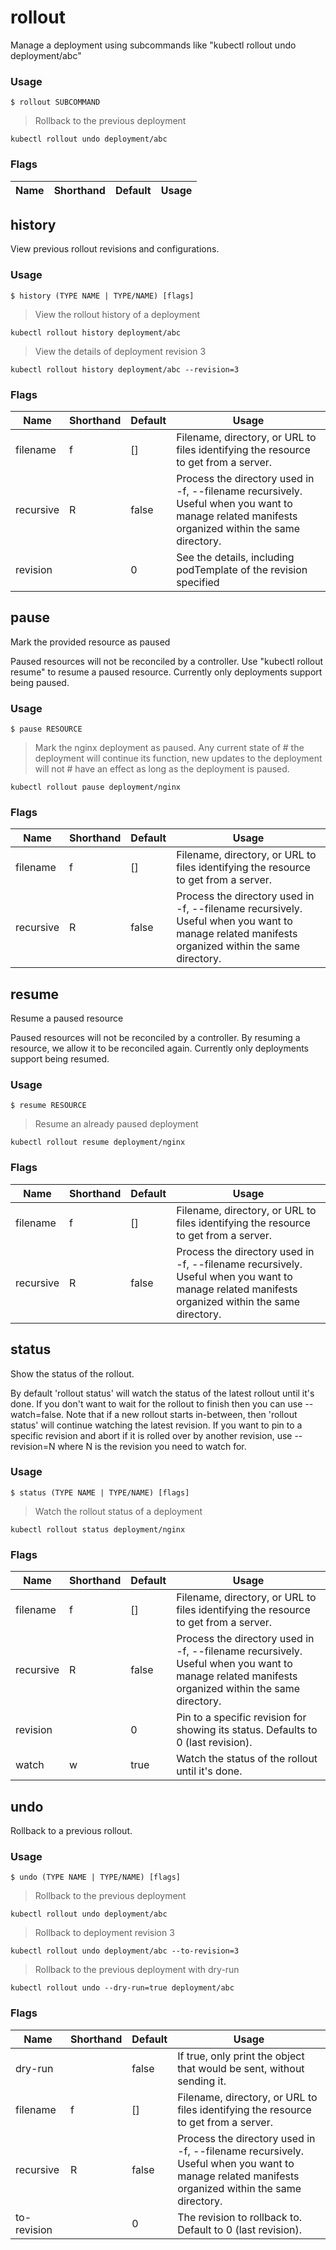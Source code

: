 # rollout


Manage a deployment using subcommands like "kubectl rollout undo deployment/abc"

### Usage

`$ rollout SUBCOMMAND`

> Rollback to the previous deployment

```shell
kubectl rollout undo deployment/abc
```


### Flags

Name | Shorthand | Default | Usage
---- | --------- | ------- | ----- 


## history


View previous rollout revisions and configurations.

### Usage

`$ history (TYPE NAME | TYPE/NAME) [flags]`

> View the rollout history of a deployment

```shell
kubectl rollout history deployment/abc
```

> View the details of deployment revision 3

```shell
kubectl rollout history deployment/abc --revision=3
```


### Flags

Name | Shorthand | Default | Usage
---- | --------- | ------- | ----- 
filename | f | [] | Filename, directory, or URL to files identifying the resource to get from a server. 
recursive | R | false | Process the directory used in -f, --filename recursively. Useful when you want to manage related manifests organized within the same directory. 
revision |  | 0 | See the details, including podTemplate of the revision specified 


## pause


Mark the provided resource as paused

Paused resources will not be reconciled by a controller.
Use \"kubectl rollout resume\" to resume a paused resource.
Currently only deployments support being paused.

### Usage

`$ pause RESOURCE`

> Mark the nginx deployment as paused. Any current state of # the deployment will continue its function, new updates to the deployment will not # have an effect as long as the deployment is paused.

```shell
kubectl rollout pause deployment/nginx
```


### Flags

Name | Shorthand | Default | Usage
---- | --------- | ------- | ----- 
filename | f | [] | Filename, directory, or URL to files identifying the resource to get from a server. 
recursive | R | false | Process the directory used in -f, --filename recursively. Useful when you want to manage related manifests organized within the same directory. 


## resume


Resume a paused resource

Paused resources will not be reconciled by a controller. By resuming a
resource, we allow it to be reconciled again.
Currently only deployments support being resumed.

### Usage

`$ resume RESOURCE`

> Resume an already paused deployment

```shell
kubectl rollout resume deployment/nginx
```


### Flags

Name | Shorthand | Default | Usage
---- | --------- | ------- | ----- 
filename | f | [] | Filename, directory, or URL to files identifying the resource to get from a server. 
recursive | R | false | Process the directory used in -f, --filename recursively. Useful when you want to manage related manifests organized within the same directory. 


## status


Show the status of the rollout.

By default 'rollout status' will watch the status of the latest rollout
until it's done. If you don't want to wait for the rollout to finish then
you can use --watch=false. Note that if a new rollout starts in-between, then
'rollout status' will continue watching the latest revision. If you want to
pin to a specific revision and abort if it is rolled over by another revision,
use --revision=N where N is the revision you need to watch for.

### Usage

`$ status (TYPE NAME | TYPE/NAME) [flags]`

> Watch the rollout status of a deployment

```shell
kubectl rollout status deployment/nginx
```


### Flags

Name | Shorthand | Default | Usage
---- | --------- | ------- | ----- 
filename | f | [] | Filename, directory, or URL to files identifying the resource to get from a server. 
recursive | R | false | Process the directory used in -f, --filename recursively. Useful when you want to manage related manifests organized within the same directory. 
revision |  | 0 | Pin to a specific revision for showing its status. Defaults to 0 (last revision). 
watch | w | true | Watch the status of the rollout until it's done. 


## undo


Rollback to a previous rollout.

### Usage

`$ undo (TYPE NAME | TYPE/NAME) [flags]`

> Rollback to the previous deployment

```shell
kubectl rollout undo deployment/abc
```

> Rollback to deployment revision 3

```shell
kubectl rollout undo deployment/abc --to-revision=3
```

> Rollback to the previous deployment with dry-run

```shell
kubectl rollout undo --dry-run=true deployment/abc
```


### Flags

Name | Shorthand | Default | Usage
---- | --------- | ------- | ----- 
dry-run |  | false | If true, only print the object that would be sent, without sending it. 
filename | f | [] | Filename, directory, or URL to files identifying the resource to get from a server. 
recursive | R | false | Process the directory used in -f, --filename recursively. Useful when you want to manage related manifests organized within the same directory. 
to-revision |  | 0 | The revision to rollback to. Default to 0 (last revision). 


